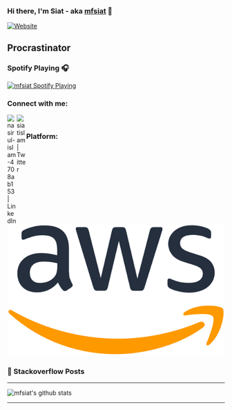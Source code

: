 ### Hi there, I'm Siat - aka [mfsiat][website] 👋

[![Website](https://img.shields.io/website?label=mfsiat.github.io&style=for-the-badge&url=https%3A%2F%2Fcodestackr.com)](https://mfsiat.github.io/)

## Procrastinator

### Spotify Playing 🎧

[<img src="https://now-playing-codestackr.vercel.app/api/spotify-playing" alt="mfsiat Spotify Playing" width="350" />](https://open.spotify.com/user/yar0q4ayr73cdw0shmqcdg3nw?si=NPxSbD5VR-WzjdL982wTRg)

### Connect with me:

[<img align="left" alt="nasirul-islam-4708ab153 | LinkedIn" width="22px" src="https://cdn.jsdelivr.net/npm/simple-icons@v3/icons/linkedin.svg" />][linkedin]
[<img align="left" alt="siatislam | Twitter" width="22px" src="https://cdn.jsdelivr.net/npm/simple-icons@v3/icons/twitter.svg" />][twitter]

<br />

### Platform:

## ![](aws.svg)

### 📕 Stackoverflow Posts

<!-- BLOG-POST-LIST:START -->
<!-- BLOG-POST-LIST:END -->

---

![mfsiat's github stats](https://github-readme-stats.vercel.app/api?username=mfsiat&theme=vue&show_icons=true)

---

[website]: https://mfsiat.github.io/
[twitter]: https://twitter.com/siatislam
[linkedin]: https://linkedin.com/in/nasirul-islam-4708ab153
